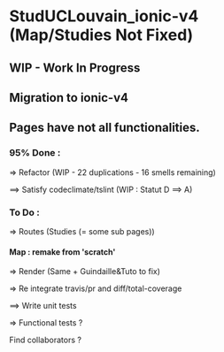 # StudUCLouvain_ionic-v4 (Map/Studies Not Fixed)
## WIP - Work In Progress
## Migration to ionic-v4


## Pages have not all functionalities.


### 95% Done :

=> Refactor (WIP - 22 duplications - 16 smells remaining)

==> Satisfy codeclimate/tslint (WIP : Statut D ==> A)


### To Do :

=> Routes (Studies (= some sub pages))

#### Map : remake from 'scratch'

=> Render (Same + Guindaille&Tuto to fix)

=> Re integrate travis/pr and diff/total-coverage

==> Write unit tests

=> Functional tests ?


Find collaborators ?
